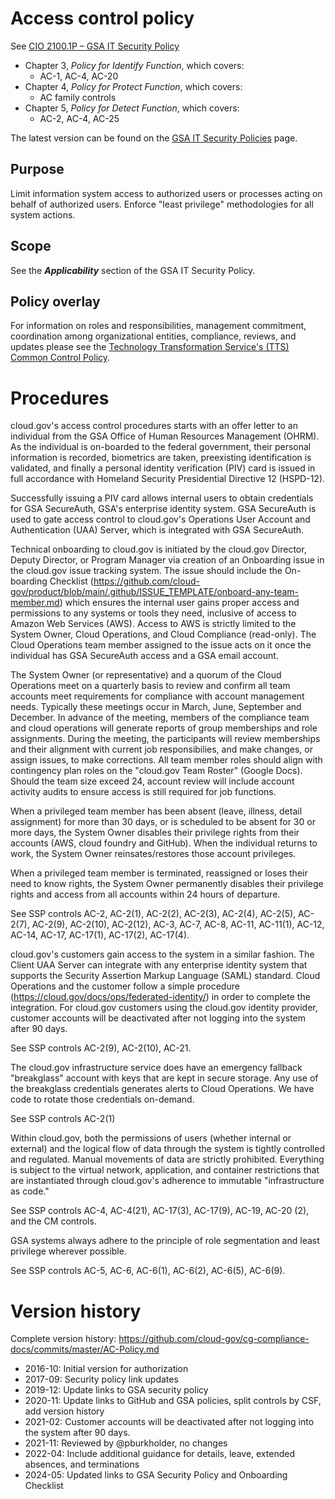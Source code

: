 # Access control policy

See [CIO 2100.1P – GSA IT Security Policy](https://www.gsa.gov/directives/files?file=2024-02%2FCC048589%20Final%20Directive%20CIO%202100.1P%20GSA%20Information%20Technology%20Security%20Policy.pdf)

* Chapter 3, _Policy for Identify Function_, which covers:
  * AC-1, AC-4, AC-20
* Chapter 4, _Policy for Protect Function_, which covers:
  * AC family controls
* Chapter 5, _Policy for Detect Function_, which covers:
  * AC-2, AC-4, AC-25

The latest version can be found on the [GSA IT Security Policies](https://www.gsa.gov/policy-regulations/policy/information-technology-policy/gsa-it-security-policies) page.

## Purpose

Limit information system access to authorized users or processes acting on behalf of authorized users. Enforce "least privilege" methodologies for all system actions.

## Scope

See the **_Applicability_** section of the GSA IT Security Policy.

## Policy overlay

For information on roles and responsibilities, management commitment, coordination among organizational entities, compliance, reviews, and updates please see the [Technology Transformation Service's (TTS) Common Control Policy](https://github.com/cloud-gov/cg-compliance-docs/blob/master/TTS-Common-Control-Policy.md).

<!-- x
changequote(`{{', `}}') 
include({{bq_tts.md}})
x -->

# Procedures

cloud.gov's access control procedures starts with an offer letter to an individual from the GSA Office of Human Resources Management (OHRM). As the individual is on-boarded to the federal government, their personal information is recorded, biometrics are taken, preexisting identification is validated, and finally a personal identity verification (PIV) card is issued in full accordance with  Homeland Security Presidential Directive 12 (HSPD-12).

Successfully issuing a PIV card allows internal users to obtain credentials for GSA SecureAuth, GSA's enterprise identity system. GSA SecureAuth is used to gate access control to cloud.gov's Operations User Account and Authentication (UAA) Server, which is integrated with GSA SecureAuth. 

Technical onboarding to cloud.gov is initiated by the cloud.gov Director, Deputy Director, or Program Manager via creation of an Onboarding issue in the cloud.gov issue tracking system. The issue should include the On-boarding Checklist (https://github.com/cloud-gov/product/blob/main/.github/ISSUE_TEMPLATE/onboard-any-team-member.md) which ensures the internal user gains proper access and permissions to any systems or tools they need, inclusive of access to Amazon Web Services (AWS). Access to AWS is strictly limited to the System Owner, Cloud Operations, and Cloud Compliance (read-only). The Cloud Operations team member assigned to the issue acts on it once the individual has GSA SecureAuth access and a GSA email account.

The System Owner (or representative) and a quorum of the Cloud Operations meet on a quarterly
basis to review and confirm all team accounts meet requirements for compliance
with account management needs. Typically these meetings occur in March, June,
September and December. In advance of the meeting, members of the compliance team
and cloud operations will generate reports of group memberships and role
assignments. During the meeting, the participants 
will review memberships and their alignment with current
job responsibilies, and make changes, or assign issues, to make corrections.
All team member roles should align with contingency plan roles on the "cloud.gov Team Roster"
(Google Docs). Should the team size exceed 24, account review will include
account activity audits to ensure access is still required for job functions.

When a privileged team member has been absent (leave, illness, detail assignment)
for more than 30 days, or is scheduled to be absent for 30 or more days, the System Owner
disables their privilege rights from their accounts (AWS, cloud foundry and GitHub). 
When the individual returns to work, the System Owner reinsates/restores those account privileges. 

When a privileged team member is terminated, reassigned or loses their need to know rights, 
the System Owner permanently disables their privilege rights and access from all accounts within 24 hours
of departure.

See SSP controls AC-2, AC-2(1), AC-2(2), AC-2(3), AC-2(4), AC-2(5), AC-2(7), AC-2(9), AC-2(10), AC-2(12), AC-3, AC-7, AC-8, AC-11, AC-11(1), AC-12, AC-14, AC-17, AC-17(1), AC-17(2), AC-17(4).

cloud.gov's customers gain access to the system in a similar fashion. The Client UAA Server can integrate with any enterprise identity system that supports the Security Assertion Markup Language (SAML) standard. Cloud Operations and the customer follow a simple procedure (https://cloud.gov/docs/ops/federated-identity/) in order to complete the integration. For cloud.gov customers using the cloud.gov identity provider, customer accounts will be deactivated after not logging into the system after 90 days.

See SSP controls AC-2(9), AC-2(10), AC-21.

The cloud.gov infrastructure service does have an emergency fallback
"breakglass" account with keys that are kept in secure storage. Any
use of the breakglass credentials generates alerts to Cloud Operations. We
have code to rotate those credentials on-demand.

See SSP controls AC-2(1)


Within cloud.gov, both the permissions of users (whether internal or external) and the logical flow of data through the system is tightly controlled and regulated. Manual movements of data are strictly prohibited. Everything is subject to the virtual network, application, and container restrictions that are instantiated through cloud.gov's adherence to immutable "infrastructure as code."

See SSP controls AC-4, AC-4(21), AC-17(3), AC-17(9), AC-19, AC-20 (2), and the CM controls.

GSA systems always adhere to the principle of role segmentation and least privilege wherever possible.

See SSP controls AC-5, AC-6, AC-6(1), AC-6(2), AC-6(5), AC-6(9).

# Version history

Complete version history: https://github.com/cloud-gov/cg-compliance-docs/commits/master/AC-Policy.md

* 2016-10: Initial version for authorization
* 2017-09: Security policy link updates
* 2019-12: Update links to GSA security policy
* 2020-11: Update links to GitHub and GSA policies, split controls by CSF, add version history
* 2021-02: Customer accounts will be deactivated after not logging into the system after 90 days.
* 2021-11: Reviewed by @pburkholder, no changes
* 2022-04: Include additional guidance for details, leave, extended absences, and terminations
* 2024-05: Updated links to GSA Security Policy and Onboarding Checklist
